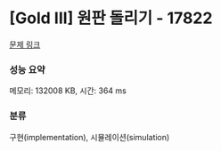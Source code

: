 # [Gold III] 원판 돌리기 - 17822 

[문제 링크](https://www.acmicpc.net/problem/17822) 

### 성능 요약

메모리: 132008 KB, 시간: 364 ms

### 분류

구현(implementation), 시뮬레이션(simulation)

